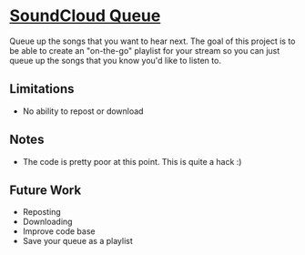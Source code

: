 # [SoundCloud Queue](http://soundcloudqueue.mhgbrown.is)
Queue up the songs that you want to hear next. The goal of this project is to be able to create an "on-the-go" playlist for your stream so you can just queue up the songs that you know you'd like to listen to.

## Limitations
* No ability to repost or download

## Notes
* The code is pretty poor at this point. This is quite a hack :)

## Future Work
* Reposting
* Downloading
* Improve code base
* Save your queue as a playlist

